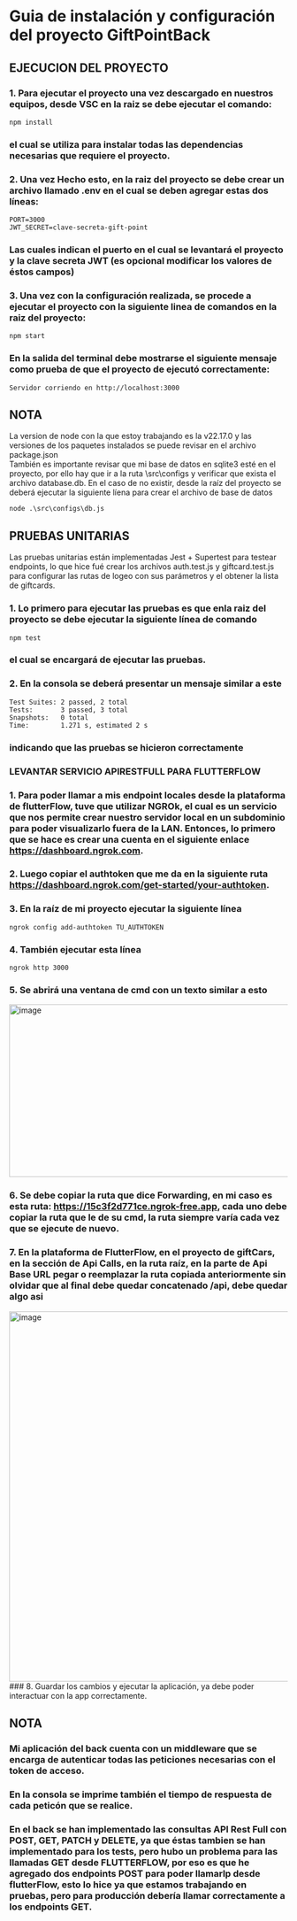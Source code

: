 # Guia de instalación y configuración del proyecto GiftPointBack

## EJECUCION DEL PROYECTO

### 1. Para ejecutar el proyecto una vez descargado en nuestros equipos, desde VSC en la raiz se debe ejecutar el comando:  
```
npm install
```  
### el cual se utiliza para instalar todas las dependencias necesarias que requiere el proyecto.    
### 2. Una vez Hecho esto, en la raiz del proyecto se debe crear un archivo llamado .env en el cual se deben agregar estas dos líneas:  
```
PORT=3000
JWT_SECRET=clave-secreta-gift-point
```
### Las cuales indican el puerto en el cual se levantará el proyecto y la clave secreta JWT (es opcional modificar los valores de éstos campos)  
### 3. Una vez con la configuración realizada, se procede a ejecutar el proyecto con la siguiente linea de comandos en la raiz del proyecto:
```
npm start
```
### En la salida del terminal debe mostrarse el siguiente mensaje como prueba de que el proyecto de ejecutó correctamente:
```
Servidor corriendo en http://localhost:3000
```

## NOTA  
La version de node con la que estoy trabajando es la v22.17.0 y las versiones de los paquetes instalados se puede revisar en el archivo package.json  
También es importante revisar que mi base de datos en sqlite3 esté en el proyecto, por ello hay que ir a la ruta \src\configs y verificar que exista el archivo database.db. En el caso de no existir, desde la raíz del proyecto se deberá ejecutar la siguiente líena para crear el archivo de base de datos
```
node .\src\configs\db.js
```

## PRUEBAS UNITARIAS

Las pruebas unitarias están implementadas Jest + Supertest para testear endpoints, lo que hice fué crear los archivos auth.test.js y giftcard.test.js para configurar las rutas de logeo con sus parámetros y el obtener la lista de giftcards. 

### 1. Lo primero para ejecutar las pruebas es que enla raiz del proyecto se debe ejecutar la siguiente línea de comando
```
npm test
```
### el cual se encargará de ejecutar las pruebas. 
### 2. En la consola se deberá presentar un mensaje similar a este
```
Test Suites: 2 passed, 2 total
Tests:       3 passed, 3 total
Snapshots:   0 total
Time:        1.271 s, estimated 2 s
```
### indicando que las pruebas se hicieron correctamente

### LEVANTAR SERVICIO APIRESTFULL PARA FLUTTERFLOW

### 1. Para poder llamar a mis endpoint locales desde la plataforma de flutterFlow, tuve que utilizar NGROk, el cual es un servicio que nos permite crear nuestro servidor local en un subdominio para poder visualizarlo fuera de la LAN. Entonces, lo primero que se hace es crear una cuenta en el siguiente enlace https://dashboard.ngrok.com.
### 2. Luego copiar el authtoken que me da en la siguiente ruta https://dashboard.ngrok.com/get-started/your-authtoken.
### 3. En la raíz de mi proyecto ejecutar la siguiente línea
```
ngrok config add-authtoken TU_AUTHTOKEN
```
### 4. También ejecutar esta línea
```
ngrok http 3000
```
### 5. Se abrirá una ventana de cmd con un texto similar a esto
<img width="841" height="312" alt="image" src="https://github.com/user-attachments/assets/139871ab-390f-495b-bbb0-ed270b23bdf6" />

### 6. Se debe copiar la ruta que dice Forwarding, en mi caso es esta ruta: https://15c3f2d771ce.ngrok-free.app, cada uno debe copiar la ruta que le de su cmd, la ruta siempre varía cada vez que se ejecute de nuevo.
### 7. En la plataforma de FlutterFlow, en el proyecto de giftCars, en la sección de Api Calls, en la ruta raíz, en la parte de Api Base URL pegar o reemplazar la ruta copiada anteriormente sin olvidar que al final debe quedar concatenado /api, debe quedar algo asi
<img width="1729" height="669" alt="image" src="https://github.com/user-attachments/assets/535a4352-875f-4fdb-af58-12b02dd99ba6" />
### 8. Guardar los cambios y ejecutar la aplicación, ya debe poder interactuar con la app correctamente.

## NOTA
### Mi aplicación del back cuenta con un middleware que se encarga de autenticar todas las peticiones necesarias con el token de acceso.
### En la consola se imprime también el tiempo de respuesta de cada peticón que se realice.
### En el back se han implementado las consultas API Rest Full con POST, GET, PATCH y DELETE, ya que éstas tambien se han implementado para los tests, pero hubo un problema para las llamadas GET desde FLUTTERFLOW, por eso es que he agregado dos endpoints POST para poder llamarlp desde flutterFlow, esto lo hice ya que estamos trabajando en pruebas, pero para producción debería llamar correctamente a los endpoints GET.
